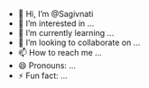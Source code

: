 - 👋 Hi, I’m @Sagivnati
- 👀 I’m interested in ...
- 🌱 I’m currently learning ...
- 💞️ I’m looking to collaborate on ...
- 📫 How to reach me ...
- 😄 Pronouns: ...
- ⚡ Fun fact: ...

<!---
Sagivnati/Sagivnati is a ✨ special ✨ repository because its `README.md` (this file) appears on your GitHub profile.
You can click the Preview link to take a look at your changes.
--->
